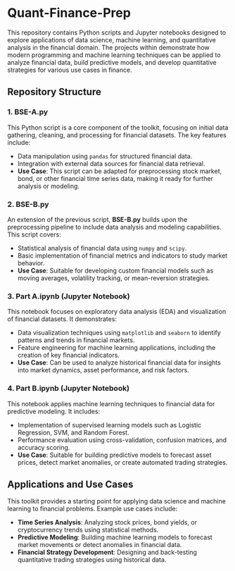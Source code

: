 # Quant-Finance-Prep

This repository contains Python scripts and Jupyter notebooks designed to explore applications of data science, machine learning, and quantitative analysis in the financial domain. The projects within demonstrate how modern programming and machine learning techniques can be applied to analyze financial data, build predictive models, and develop quantitative strategies for various use cases in finance.

## Repository Structure

### 1. **BSE-A.py**
This Python script is a core component of the toolkit, focusing on initial data gathering, cleaning, and processing for financial datasets. The key features include:
- Data manipulation using `pandas` for structured financial data.
- Integration with external data sources for financial data retrieval.
- **Use Case**: This script can be adapted for preprocessing stock market, bond, or other financial time series data, making it ready for further analysis or modeling.

### 2. **BSE-B.py**
An extension of the previous script, **BSE-B.py** builds upon the preprocessing pipeline to include data analysis and modeling capabilities. This script covers:
- Statistical analysis of financial data using `numpy` and `scipy`.
- Basic implementation of financial metrics and indicators to study market behavior.
- **Use Case**: Suitable for developing custom financial models such as moving averages, volatility tracking, or mean-reversion strategies.

### 3. **Part A.ipynb** (Jupyter Notebook)
This notebook focuses on exploratory data analysis (EDA) and visualization of financial datasets. It demonstrates:
- Data visualization techniques using `matplotlib` and `seaborn` to identify patterns and trends in financial markets.
- Feature engineering for machine learning applications, including the creation of key financial indicators.
- **Use Case**: Can be used to analyze historical financial data for insights into market dynamics, asset performance, and risk factors.

### 4. **Part B.ipynb** (Jupyter Notebook)
This notebook applies machine learning techniques to financial data for predictive modeling. It includes:
- Implementation of supervised learning models such as Logistic Regression, SVM, and Random Forest.
- Performance evaluation using cross-validation, confusion matrices, and accuracy scoring.
- **Use Case**: Suitable for building predictive models to forecast asset prices, detect market anomalies, or create automated trading strategies.

## Applications and Use Cases

This toolkit provides a starting point for applying data science and machine learning to financial problems. Example use cases include:
- **Time Series Analysis**: Analyzing stock prices, bond yields, or cryptocurrency trends using statistical methods.
- **Predictive Modeling**: Building machine learning models to forecast market movements or detect anomalies in financial data.
- **Financial Strategy Development**: Designing and back-testing quantitative trading strategies using historical data.
